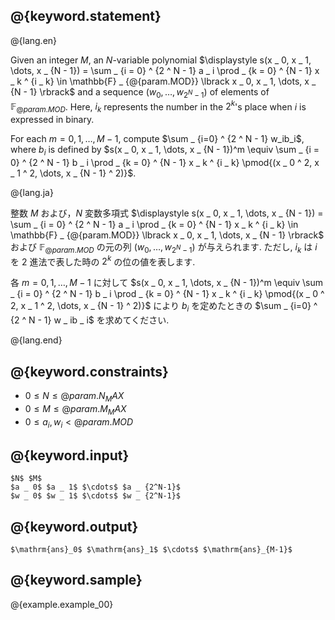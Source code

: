 ## @{keyword.statement}

@{lang.en}

Given an integer $M$, an $N$-variable polynomial $\displaystyle s(x _ 0, x _ 1, \dots, x _ {N - 1}) = \sum _ {i = 0} ^ {2 ^ N - 1} a _ i \prod _ {k = 0} ^ {N - 1} x _ k ^ {i _ k} \in \mathbb{F} _ {@{param.MOD}} \lbrack x _ 0, x _ 1, \dots, x _ {N - 1} \rbrack$ and a sequence $(w _ 0, \ldots, w _ {2 ^ N - 1})$ of elements of $\mathbb{F} _ {@{param.MOD}}$. Here, $i_k$ represents the number in the $2 ^ k$'s place when $i$ is expressed in binary.

For each $m=0,1,\ldots,M-1$, compute $\sum _ {i=0} ^ {2 ^ N - 1} w_ib_i$, where $b_i$ is defined by $s(x _ 0, x _ 1, \dots, x _ {N - 1})^m \equiv \sum _ {i = 0} ^ {2 ^ N - 1} b _ i \prod _ {k = 0} ^ {N - 1} x _ k ^ {i _ k} \pmod{(x _ 0 ^ 2, x _ 1 ^ 2, \dots, x _ {N - 1} ^ 2)}$. 

@{lang.ja}

整数 $M$ および，$N$ 変数多項式 $\displaystyle s(x _ 0, x _ 1, \dots, x _ {N - 1}) = \sum _ {i = 0} ^ {2 ^ N - 1} a _ i \prod _ {k = 0} ^ {N - 1} x _ k ^ {i _ k} \in \mathbb{F} _ {@{param.MOD}} \lbrack x _ 0, x _ 1, \dots, x _ {N - 1} \rbrack$ および $\mathbb{F} _ {@{param.MOD}}$ の元の列 $(w _ 0, \ldots, w _ {2 ^ N - 1})$ が与えられます. ただし, $i _ k$ は $i$ を $2$ 進法で表した時の $2 ^ k$ の位の値を表します. 

各 $m=0,1,\ldots,M-1$ に対して $s(x _ 0, x _ 1, \dots, x _ {N - 1})^m \equiv \sum _ {i = 0} ^ {2 ^ N - 1} b _ i \prod _ {k = 0} ^ {N - 1} x _ k ^ {i _ k} \pmod{(x _ 0 ^ 2, x _ 1 ^ 2, \dots, x _ {N - 1} ^ 2)}$ により $b _ i$ を定めたときの $\sum _ {i=0} ^ {2 ^ N - 1} w _ ib _ i$ を求めてください.

@{lang.end}

## @{keyword.constraints}

- $0 \leq N \leq @{param.N_MAX}$
- $0 \leq M \leq @{param.M_MAX}$
- $0 \leq a_i, w_i \lt @{param.MOD}$

## @{keyword.input}

```
$N$ $M$
$a _ 0$ $a _ 1$ $\cdots$ $a _ {2^N-1}$
$w _ 0$ $w _ 1$ $\cdots$ $w _ {2^N-1}$
```

## @{keyword.output}

```
$\mathrm{ans}_0$ $\mathrm{ans}_1$ $\cdots$ $\mathrm{ans}_{M-1}$
```

## @{keyword.sample}

@{example.example_00}
